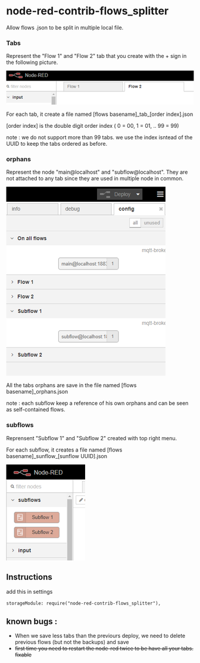 # node-red-contrib-flows_splitter
Allow flows .json to be split in multiple local file.

### Tabs
Represent the "Flow 1" and "Flow 2" tab that you create with the + sign in the following picture.

![flow tabs](readme/tabs.PNG)

For each tab, it create a file named [flows basename]\_tab\_[order index].json

[order index] is the double digit order index ( 0 = 00, 1 = 01, .. 99 = 99)

note :  we do not support more than 99 tabs. we use the index isntead of the UUID to keep the tabs ordered as before.

### orphans
Represent the node "main@localhost" and "subflow@localhost". They are not attached to any tab since they are used in multiple node in common.

![flow tabs](readme/orphans.PNG)

All the tabs orphans are save in the file named [flows basename]_orphans.json

note : each subflow keep a reference of his own orphans and can be seen as self-contained flows.

### subflows
Reprensent "Subflow 1" and "Subflow 2" created with top right menu.

For each subflow, it creates a file named [flows basename]\_sunflow\_[sunflow UUID].json

![flow tabs](readme/subflows.PNG)

## Instructions
add this in settings
```
storageModule: require("node-red-contrib-flows_splitter"), 
```

## known bugs :
* When we save less tabs than the previours deploy, we need to delete previous flows (but not the backups) and save 
* ~~first time you need to restart the node-red twice to be have all your tabs. fixable~~
